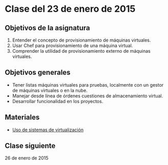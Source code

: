 # Clase del 23 de enero de 2015


## Objetivos de la asignatura

1. Entender el concepto de provisionamiento de máquinas virtuales.
2. Usar Chef para provisionamiento de una máquina virtual.
3. Comprender la utilidad de provisionamiento externo de máquinas virtuales.

## Objetivos generales

* Tener listas máquinas virtuales para pruebas, localmente con un gestor de máquinas virtuales o en la nube.
* Manejar desde línea de órdenes cuestiones de almacenamiento virtual.
* Desarrollar funcionalidad en los proyectos.

## Materiales

* [Uso de sistemas de virtualización](http://jj.github.io/CC/documentos/temas/Gestion_de_configuraciones)

## Clase siguiente

26 de enero de 2015
